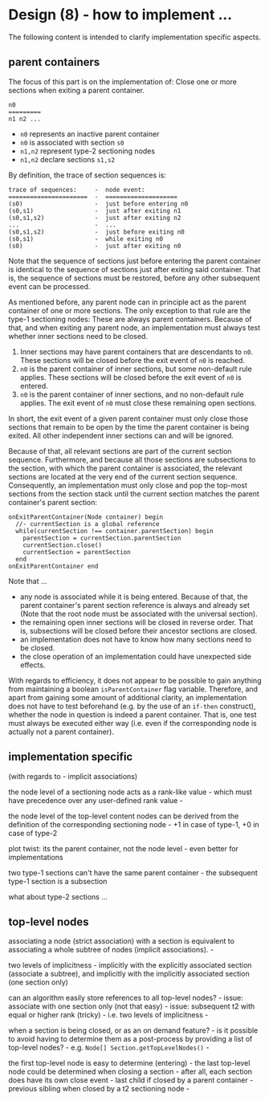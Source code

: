 
<!-- ======================================================================= -->
# Design (8) - how to implement ...

The following content is intended to clarify implementation specific aspects.

<!-- ======================================================================= -->
## parent containers

The focus of this part is on the implementation of:
Close one or more sections when exiting a parent container.

```
n0
=========
n1 n2 ...
```

* `n0` represents an inactive parent container
* `n0` is associated with section `s0`
* `n1,n2` represent type-2 sectioning nodes
* `n1,n2` declare sections `s1,s2`

By definition, the trace of section sequences is:

```
trace of sequences:     -  node event:
======================  -  ====================
(s0)                    -  just before entering n0
(s0,s1)                 -  just after exiting n1
(s0,s1,s2)              -  just after exiting n2
...                     -  ...
(s0,s1,s2)              -  just before exiting n0
(s0,s1)                 -  while exiting n0
(s0)                    -  just after exiting n0
```

Note that the sequence of sections just before entering the parent container
is identical to the sequence of sections just after exiting said container.
That is, the sequence of sections must be restored, before any other subsequent
event can be processed.

As mentioned before, any parent node can in principle act as the parent
container of one or more sections. The only exception to that rule are the
type-1 sectioning nodes: These are always parent containers. Because of that,
and when exiting any parent node, an implementation must always test whether
inner sections need to be closed.

1. Inner sections may have parent containers that are descendants to `n0`.
   These sections will be closed before the exit event of `n0` is reached.
2. `n0` is the parent container of inner sections, but some non-default
   rule applies. These sections will be closed before the exit event of
   `n0` is entered.
3. `n0` is the parent container of inner sections, and no non-default rule
   applies. The exit event of `n0` must close these remaining open sections.

In short, the exit event of a given parent container must only close those
sections that remain to be open by the time the parent container is being
exited. All other independent inner sections can and will be ignored.

Because of that, all relevant sections are part of the current section sequence.
Furthermore, and because all those sections are subsections to the section, with
which the parent container is associated, the relevant sections are located at
the very end of the current section sequence. Consequently, an implementation
must only close and pop the top-most sections from the section stack until the
current section matches the parent container's parent section:

```
onExitParentContainer(Node container) begin
  //- currentSection is a global reference
  while(currentSection !== container.parentSection) begin
    parentSection = currentSection.parentSection
    currentSection.close()
    currentSection = parentSection
  end
onExitParentContainer end
```

Note that ...

* any node is associated while it is being entered. Because of that, the
  parent container's parent section reference is always and already set
  (Note that the root node must be associated with the universal section).
* the remaining open inner sections will be closed in reverse order. That is,
  subsections will be closed before their ancestor sections are closed.
* an implementation does not have to know how many sections need to be closed.
* the close operation of an implementation could have unexpected side effects.

With regards to efficiency, it does not appear to be possible to gain anything
from maintaining a boolean `isParentContainer` flag variable. Therefore, and
apart from gaining some amount of additional clarity, an implementation does
not have to test beforehand (e.g. by the use of an `if-then` construct), whether
the node in question is indeed a parent container. That is, one test must always
be executed either way (i.e. even if the corresponding node is actually not a
parent container).

<!-- ======================================================================= -->
## implementation specific

(with regards to - implicit associations)

the node level of a sectioning node acts as a rank-like value -
which must have precedence over any user-defined rank value -

the node level of the top-level content nodes can be derived
from the definition of the corresponding sectioning node -
+1 in case of type-1, +0 in case of type-2

plot twist: its the parent container, not the node level -
even better for implementations

two type-1 sections can't have the same parent container -
the subsequent type-1 section is a subsection

what about type-2 sections ...

<!-- ======================================================================= -->
## top-level nodes

associating a node (strict association) with a section is equivalent to
associating a whole subtree of nodes (implicit associations). -

two levels of implicitness -
implicitly with the explicitly associated section (associate a subtree), and
implicitly with the implicitly associated section (one section only)

can an algorithm easily store references to all top-level nodes? -
issue: associate with one section only (not that easy) -
issue: subsequent t2 with equal or higher rank (tricky) -
i.e. two levels of implicitness -

when a section is being closed, or as an on demand feature? -
is it possible to avoid having to determine them as a post-process
by providing a list of top-level nodes? -
e.g. `Node[] Section.getTopLevelNodes()` -

the first top-level node is easy to determine (entering) -
the last top-level node could be determined when closing a section -
after all, each section does have its own close event -
last child if closed by a parent container -
previous sibling when closed by a t2 sectioning node -
